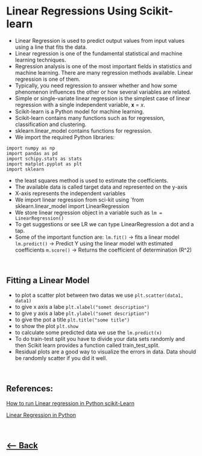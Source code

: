 # Linear Regressions Using Scikit-learn
* Linear Regression is used to predict output values from input values using a line that fits the data.
* Linear regression is one of the fundamental statistical and machine learning techniques.
* Regression analysis is one of the most important fields in statistics and machine learning. There are many regression methods available. Linear regression is one of them.
* Typically, you need regression to answer whether and how some phenomenon influences the other or how several variables are related.
* Simple or single-variate linear regression is the simplest case of linear regression with a single independent variable, 𝐱 = 𝑥.
* Scikit-learn is a Python model for machine learning.
* Scikit-learn contains many functions such as for regression, classification and clustering.
* sklearn.linear_model contains functions for regression.
* We import the required Python libraries:
```
import numpy as np
import pandas as pd
import schipy.stats as stats
import matplot.pyplot as plt
import sklearn
```
* the least squares method is used to estimate the coefficients.
* The available data is called target data and represented on the y-axis
* X-axis represents the independent  variables 
* We import linear regression from sci-kit using `from sklearn.linear_model import LinearRegression
* We store linear regression object in a variable such as `lm = LinearRegression()`
* To get suggestions or see LR we can type LinearRegression a dot and a tap.
* Some of the important function are:
`lm.fit()` -> fits a linear model
`lm.predict()` -> Predict Y using the linear model with estimated coefficients
`m.score()` -> Returns the coefficient of determination (R^2)

<br />

 ## Fitting a Linear Model

* to plot a scatter plot between two datas we use `plt.scatter(data1, data1)`
* to give x axis a labe `plt.xlabel("somet description")`
* to give y axis a labe `plt.ylabel("somet description")`
* to give the pot a title `plt.title("some title")`
* to show the plot `plt.show`
* to calculate some predicted data we use the `lm.predict(x)`
* To do train-test split you have to divide your data sets randomly and then Scikit learn provides a function called train_test_split.
* Residual plots are a good way to visualize the errors in data. Data should be randomly scatter if you did it well.

<br />

## References:

[How to run Linear regression in Python scikit-Learn](https://bigdata-madesimple.com/how-to-run-linear-regression-in-python-scikit-learn/)

[Linear Regression in Python](https://realpython.com/linear-regression-in-python/)


<br />

## [<-- Back](README.md)
